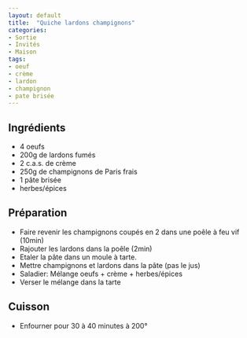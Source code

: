 ```yaml
---
layout: default
title:  "Quiche lardons champignons"
categories:
- Sortie
- Invités
- Maison
tags:
- oeuf
- crème
- lardon
- champignon
- pate brisée
---
```


## Ingrédients

- 4 oeufs
- 200g de lardons fumés
- 2 c.a.s. de crème
- 250g de champignons de Paris frais
- 1 pâte brisée
- herbes/épices

## Préparation

- Faire revenir les champignons coupés en 2 dans une poêle à feu vif (10min)
- Rajouter les lardons dans la poêle (2min)
- Etaler la pâte dans un moule à tarte.
- Mettre champignons et lardons dans la pâte (pas le jus)
- Saladier: Mélange oeufs + crème + herbes/épices
- Verser le mélange dans la tarte

## Cuisson

- Enfourner pour 30 à 40 minutes à 200°
